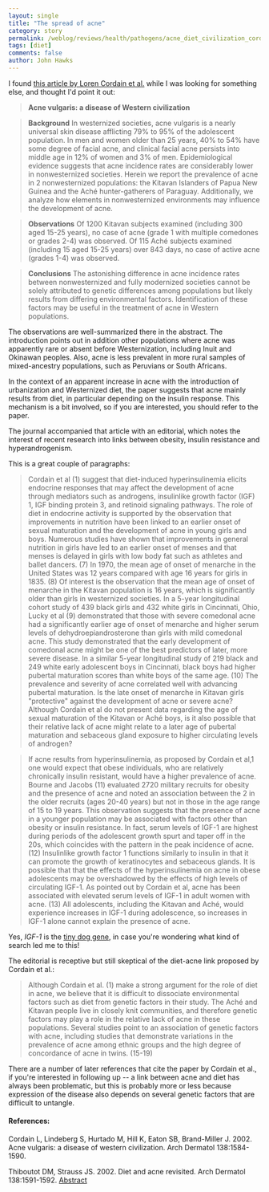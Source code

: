 ```yaml
---
layout: single 
title: "The spread of acne" 
category: story
permalink: /weblog/reviews/health/pathogens/acne_diet_civilization_cordain_2007.html
tags: [diet] 
comments: false 
author: John Hawks 
---
```



<p>
I found <a href="http://archderm.ama-assn.org/cgi/content/abstract/138/12/1584">this article by Loren Cordain et al.</a> while I was looking for something else, and thought I'd point it out: 
</p>

<blockquote><b>Acne vulgaris: a disease of Western civilization</b></blockquote>

<blockquote><b>Background</b>  In westernized societies, acne vulgaris is a nearly universal skin disease afflicting 79% to 95% of the adolescent population. In men and women older than 25 years, 40% to 54% have some degree of facial acne, and clinical facial acne persists into middle age in 12% of women and 3% of men. Epidemiological evidence suggests that acne incidence rates are considerably lower in nonwesternized societies. Herein we report the prevalence of acne in 2 nonwesternized populations: the Kitavan Islanders of Papua New Guinea and the Ach&eacute; hunter-gatherers of Paraguay. Additionally, we analyze how elements in nonwesternized environments may influence the development of acne.</blockquote>

<blockquote><b>Observations</b>  Of 1200 Kitavan subjects examined (including 300 aged 15-25 years), no case of acne (grade 1 with multiple comedones or grades 2-4) was observed. Of 115 Ach&eacute; subjects examined (including 15 aged 15-25 years) over 843 days, no case of active acne (grades 1-4) was observed.</blockquote>

<blockquote><b>Conclusions</b>  The astonishing difference in acne incidence rates between nonwesternized and fully modernized societies cannot be solely attributed to genetic differences among populations but likely results from differing environmental factors. Identification of these factors may be useful in the treatment of acne in Western populations.</blockquote>

<p>
The observations are well-summarized there in the abstract. The introduction points out in addition other populations where acne was apparently rare or absent before Westernization, including Inuit and Okinawan peoples. Also, acne is less prevalent in more rural samples of mixed-ancestry populations, such as Peruvians or South Africans. 
</p>

<p>
In the context of an apparent increase in acne with the introduction of urbanization and Westernized diet, the paper suggests that acne mainly results from diet, in particular depending on the insulin response. This mechanism is a bit involved, so if you are interested, you should refer to the paper. 
</p>

<p>
The journal accompanied that article with an editorial, which notes the interest of recent research into links between obesity, insulin resistance and hyperandrogenism. 
</p>

<p>
This is a great couple of paragraphs: 
</p>

<blockquote>Cordain et al (1) suggest that diet-induced hyperinsulinemia elicits endocrine responses that may affect the development of acne through mediators such as androgens, insulinlike growth factor (IGF) 1, IGF binding protein 3, and retinoid signaling pathways. The role of diet in endocrine activity is supported by the observation that improvements in nutrition have been linked to an earlier onset of sexual maturation and the development of acne in young girls and boys. Numerous studies have shown that improvements in general nutrition in girls have led to an earlier onset of menses and that menses is delayed in girls with low body fat such as athletes and ballet dancers. (7) In 1970, the mean age of onset of menarche in the United States was 12 years compared with age 16 years for girls in 1835. (8) Of interest is the observation that the mean age of onset of menarche in the Kitavan population is 16 years, which is significantly older than girls in westernized societies. In a 5-year longitudinal cohort study of 439 black girls and 432 white girls in Cincinnati, Ohio, Lucky et al (9) demonstrated that those with severe comedonal acne had a significantly earlier age of onset of menarche and higher serum levels of dehydroepiandrosterone than girls with mild comedonal acne. This study demonstrated that the early development of comedonal acne might be one of the best predictors of later, more severe disease. In a similar 5-year longitudinal study of 219 black and 249 white early adolescent boys in Cincinnati, black boys had higher pubertal maturation scores than white boys of the same age. (10) The prevalence and severity of acne correlated well with advancing pubertal maturation. Is the late onset of menarche in Kitavan girls "protective" against the development of acne or severe acne? Although Cordain et al do not present data regarding the age of sexual maturation of the Kitavan or Ach&eacute; boys, is it also possible that their relative lack of acne might relate to a later age of pubertal maturation and sebaceous gland exposure to higher circulating levels of androgen?</blockquote>

<blockquote>If acne results from hyperinsulinemia, as proposed by Cordain et al,1 one would expect that obese individuals, who are relatively chronically insulin resistant, would have a higher prevalence of acne. Bourne and Jacobs (11) evaluated 2720 military recruits for obesity and the presence of acne and noted an association between the 2 in the older recruits (ages 20-40 years) but not in those in the age range of 15 to 19 years. This observation suggests that the presence of acne in a younger population may be associated with factors other than obesity or insulin resistance. In fact, serum levels of IGF-1 are highest during periods of the adolescent growth spurt and taper off in the 20s, which coincides with the pattern in the peak incidence of acne. (12) Insulinlike growth factor 1 functions similarly to insulin in that it can promote the growth of keratinocytes and sebaceous glands. It is possible that that the effects of the hyperinsulinemia on acne in obese adolescents may be overshadowed by the effects of high levels of circulating IGF-1. As pointed out by Cordain et al, acne has been associated with elevated serum levels of IGF-1 in adult women with acne. (13) All adolescents, including the Kitavan and Ach&eacute;, would experience increases in IGF-1 during adolescence, so increases in IGF-1 alone cannot explain the presence of acne.</blockquote>

<p>
Yes, <i>IGF-1</i> is the <a href="">tiny dog gene</a>, in case you're wondering what kind of search led me to this!
</p>

<p>
The editorial is receptive but still skeptical of the diet-acne link proposed by Cordain et al.: 
</p>

<blockquote>Although Cordain et al. (1) make a strong argument for the role of diet in acne, we believe that it is difficult to dissociate environmental factors such as diet from genetic factors in their study. The Ach&eacute; and Kitavan people live in closely knit communities, and therefore genetic factors may play a role in the relative lack of acne in these populations. Several studies point to an association of genetic factors with acne, including studies that demonstrate variations in the prevalence of acne among ethnic groups and the high degree of concordance of acne in twins. (15-19)</blockquote>

<p>
There are a number of later references that cite the paper by Cordain et al., if you're interested in following up -- a link between acne and diet has always been problematic, but this is probably more or less because expression of the disease also depends on several genetic factors that are difficult to untangle. 
</p>

<h4>References:</h4>

<p class="cite">Cordain L, Lindeberg S, Hurtado M, Hill K, Eaton SB, Brand-Miller J. 2002. Acne vulgaris: a disease of western civilization. Arch Dermatol 138:1584-1590. <a href=""></a></p>

<p class="cite">Thiboutot DM, Strauss JS. 2002. Diet and acne revisited. Arch Dermatol 138:1591-1592. <a href="http://archderm.ama-assn.org/cgi/content/extract/138/12/1591">Abstract</a></p>

